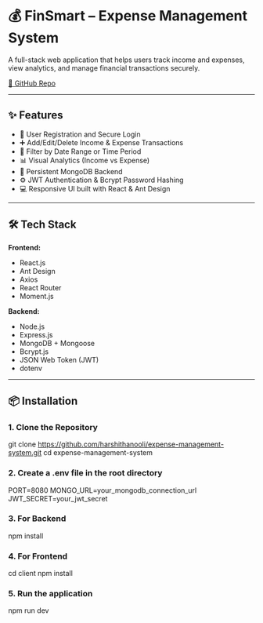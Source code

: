 # 💰 FinSmart – Expense Management System

A full-stack web application that helps users track income and expenses, view analytics, and manage financial transactions securely.

[🔗 GitHub Repo](https://github.com/harshithanooli/expense-management-system)

---

## ✨ Features

- 🔐 User Registration and Secure Login
- ➕ Add/Edit/Delete Income & Expense Transactions
- 📅 Filter by Date Range or Time Period
- 📊 Visual Analytics (Income vs Expense)
- 📁 Persistent MongoDB Backend
- ⚙️ JWT Authentication & Bcrypt Password Hashing
- 💻 Responsive UI built with React & Ant Design

---

## 🛠 Tech Stack

**Frontend:**
- React.js
- Ant Design
- Axios
- React Router
- Moment.js

**Backend:**
- Node.js
- Express.js
- MongoDB + Mongoose
- Bcrypt.js
- JSON Web Token (JWT)
- dotenv

---

## 📦 Installation

### 1. Clone the Repository

git clone https://github.com/harshithanooli/expense-management-system.git
cd expense-management-system

### 2. Create a .env file in the root directory

PORT=8080
MONGO_URL=your_mongodb_connection_url
JWT_SECRET=your_jwt_secret

### 3. For Backend

npm install

### 4. For Frontend

cd client
npm install

### 5. Run the application

npm run dev
